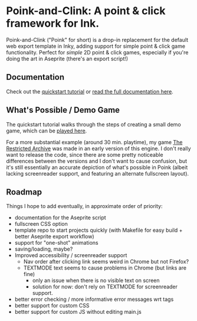 # Poink-and-Clink: A point & click framework for Ink.

Poink-and-Clink ("Poink" for short) is a drop-in replacement for the default web export template in Inky, adding support for simple point & click game functionality.  Perfect for *simple* 2D point & click games, especially if you're doing the art in Aseprite (there's an export script!) 

## Documentation

Check out the [quickstart tutorial](https://averyhiebert.github.io/poink-and-clink/tutorial) or [read the full documentation here](https://averyhiebert.github.io/poink-and-clink).

## What's Possible / Demo Game

The quickstart tutorial walks through the steps of creating a small demo game, which can be [played here](https://averyhiebert.github.io/poink-and-clink/media/demo).

For a more substantial example (around 30 min. playtime), my game [The Restricted Archive](https://averyhiebert.itch.io/the-restricted-archive) was made in an early version of this engine.  I don't really want to release the code, since there are some pretty noticeable differences between the versions and I don't want to cause confusion, but it's still essentially an accurate depiction of what's possible in Poink (albeit lacking screenreader support, and featuring an alternate fullscreen layout).


## Roadmap

Things I hope to add eventually, in approximate order of priority:
 - documentation for the Aseprite script
 - fullscreen CSS option
 - template repo to start projects quickly (with Makefile for easy build + better Aseprite export workflow)
 - support for "one-shot" animations
 - saving/loading, maybe?
 - Improved accessibility / screenreader support
    - Nav order after clicking link seems weird in Chrome but not Firefox?
    - TEXTMODE text seems to cause problems in Chrome (but links are fine)
        - only an issue when there is no visible text on screen
        - solution for now: don't rely on TEXTMODE for screenreader support.
 - better error checking / more informative error messages wrt tags
 - better support for custom CSS
 - better support for custom JS without editing main.js
